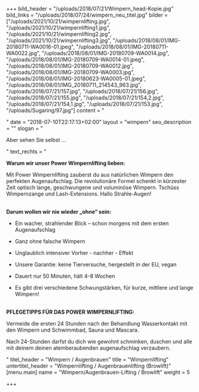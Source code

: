 +++
bild_header = "/uploads/2018/07/21/Wimpern_head-Kopie.jpg"
bild_links = "/uploads/2018/07/24/wimpern_neu_titel.jpg"
bilder = ["/uploads/2021/10/21/wimpernlifting.jpg", "/uploads/2021/10/21/wimpernlifting1.jpg", "/uploads/2021/10/21/wimpernlifting2.jpg", "/uploads/2021/10/21/wimpernlifting3.jpg", "/uploads/2018/08/01/IMG-20180711-WA0016-01.jpeg", "/uploads/2018/08/01/IMG-20180711-WA0022.jpg", "/uploads/2018/08/01/IMG-20180709-WA0014.jpg", "/uploads/2018/08/01/IMG-20180709-WA0014-01.jpeg", "/uploads/2018/08/01/IMG-20180709-WA0012.jpg", "/uploads/2018/08/01/IMG-20180709-WA0003.jpg", "/uploads/2018/08/01/IMG-20180623-WA0005-01.jpeg", "/uploads/2018/08/01/IMG_20180711_214543_963.jpg", "/uploads/2018/07/21/157.jpg", "/uploads/2018/07/21/156.jpg", "/uploads/2018/07/21/155.jpg", "/uploads/2018/07/21/154,2.jpg", "/uploads/2018/07/21/154,1.jpg", "/uploads/2018/07/21/153.jpg", "/uploads/Sugaring/97.jpg"]
content = "<p></p>"
date = "2018-07-10T22:17:13+02:00"
layout = "wimpern"
seo_description = ""
slogan = "<p>Aber sehen Sie selbst ...</p>"
text_rechts = "<p><strong>Warum wir unser Power Wimpernlifting lieben:</strong></p><p>Mit Power Wimpernlifting zauberst du aus natürlichen Wimpern den perfekten Augenaufschlag. Die revolutionäre Formel schenkt in kürzester Zeit optisch lange, geschwungene und voluminöse Wimpern. Tschüss Wimpernzange und Lash-Extensions. Hallo Strahle-Augen!</p><p><strong><br>Darum wollen wir nie wieder „ohne“ sein:</strong></p><ul><li><p>Ein wacher, strahlender Blick – schon morgens mit dem ersten Augenaufschlag</p></li><li><p>Ganz ohne falsche Wimpern</p></li><li><p>Unglaublich intensiver Vorher - nachher - Effekt</p></li><li><p>Unsere Garantie: keine Tierversuche, hergestellt in der EU, vegan</p></li><li><p>Dauert nur 50 Minuten, hält 4-8 Wochen</p></li><li><p>Es gibt drei verschiedene Schwungstärken, für kurze, mittlere und lange Wimpern!</p></li></ul><p><strong><br>PFLEGETIPPS FÜR DAS POWER WIMPERNLIFTING:</strong></p><p>Vermeide die ersten 24 Stunden nach der Behandlung Wasserkontakt mit den Wimpern und Schwimmbad, Sauna und Mascara.</p><p>Nach 24-Stunden darfst du dich wie gewohnt schminken, duschen und alle mit deinem deinen atemberaubenden augenaufschlag verzaubern.</p><p></p>"
titel_header = "Wimpern / Augenbrauen"
title = "Wimpernlifting"
untertitel_header = "Wimpernlifting / Augenbrauenlifting (Browlift)"
[menu.main]
name = "Wimpern/Augenbrauen-Lifting / Browlift"
weight = 5

+++
